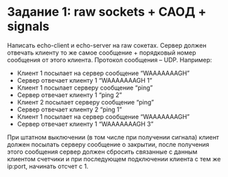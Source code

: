 # Задание 1: raw sockets + САОД + signals
Написать echo-client и echo-server на raw сокетах. Сервер должен отвечать
клиенту то же самое сообщение + порядковый номер сообщения от этого
клиента. Протокол сообщения – UDP.
Например:
- Клиент 1 посылает на сервер сообщение “WAAAAAAAGH”
- Сервер отвечает клиенту 1 “WAAAAAAAGH 1”
- Клиент 1 посылает серверу сообщение “ping”
- Сервер отвечает клиенту 1 “ping 2”
- Клиент 2 посылает серверу сообщение “ping”
- Сервер отвечает клиенту 2 “ping 1”
- Клиент 1 посылает на сервер сообщение “WAAAAAAAGH”
- Сервер отвечает клиенту 1 “WAAAAAAAGH 3”

При штатном выключении (в том числе при получении сигнала) клиент должен
посылать серверу сообщение о закрытии, после получения этого сообщения
сервер должен сбросить связанные с данным клиентом счетчики и при
последующем подключении клиента с тем же ip:port, начинать отсчет с 1.
